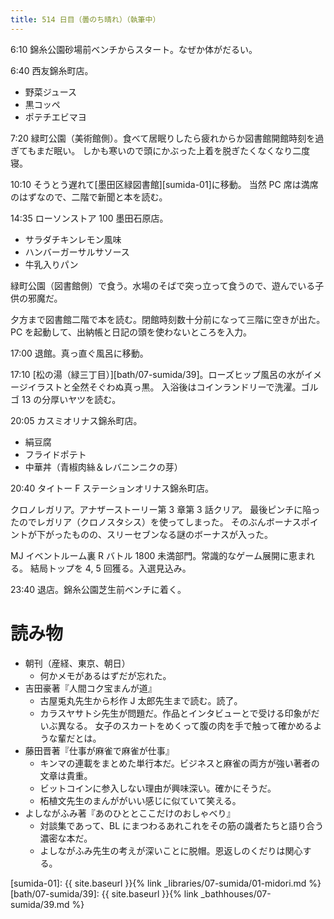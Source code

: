 ```yaml
---
title: 514 日目（曇のち晴れ）（執筆中）
---
```


6:10 錦糸公園砂場前ベンチからスタート。なぜか体がだるい。

6:40 西友錦糸町店。

* 野菜ジュース
* 黒コッペ
* ポテチエビマヨ

7:20 緑町公園（美術館側）。食べて居眠りしたら疲れからか図書館開館時刻を過ぎてもまだ眠い。
しかも寒いので頭にかぶった上着を脱ぎたくなくなり二度寝。

10:10 そうとう遅れて[墨田区緑図書館][sumida-01]に移動。
当然 PC 席は満席のはずなので、二階で新聞と本を読む。

14:35 ローソンストア 100 墨田石原店。

* サラダチキンレモン風味
* ハンバーガーサルサソース
* 牛乳入りパン

緑町公園（図書館側）で食う。水場のそばで突っ立って食うので、遊んでいる子供の邪魔だ。

夕方まで図書館二階で本を読む。閉館時刻数十分前になって三階に空きが出た。
PC を起動して、出納帳と日記の頭を使わないところを入力。

17:00 退館。真っ直ぐ風呂に移動。

17:10 [松の湯（緑三丁目）][bath/07-sumida/39]。ローズヒップ風呂の水がイメージイラストと全然そぐわぬ真っ黒。
入浴後はコインランドリーで洗濯。ゴルゴ 13 の分厚いヤツを読む。

20:05 カスミオリナス錦糸町店。

* 絹豆腐
* フライドポテト
* 中華丼（青椒肉絲＆レバニンニクの芽）

20:40 タイトー F ステーションオリナス錦糸町店。

クロノレガリア。アナザーストーリー第 3 章第 3 話クリア。
最後ピンチに陥ったのでレガリア（クロノスタシス）を使ってしまった。
そのぶんボーナスポイントが下がったものの、スリーセブンなる謎のボーナスが入った。

MJ イベントルーム裏 R バトル 1800 未満部門。常識的なゲーム展開に恵まれる。
結局トップを 4, 5 回獲る。入選見込み。

23:40 退店。錦糸公園芝生前ベンチに着く。

# 読み物

* 朝刊（産経、東京、朝日）
  * 何かメモがあるはずだが忘れた。
* 吉田豪著『人間コク宝まんが道』
  * 古屋兎丸先生から杉作 J 太郎先生まで読む。読了。
  * カラスヤサトシ先生が問題だ。作品とインタビューとで受ける印象がだいぶ異なる。
    女子のスカートをめくって腹の肉を手で触って確かめるような輩だとは。
* 藤田晋著『仕事が麻雀で麻雀が仕事』
  * キンマの連載をまとめた単行本だ。ビジネスと麻雀の両方が強い著者の文章は貴重。
  * ビットコインに参入しない理由が興味深い。確かにそうだ。
  * 柘植文先生のまんががいい感じに似ていて笑える。
* よしながふみ著『あのひととここだけのおしゃべり』
  * 対談集であって、BL にまつわるあれこれをその筋の識者たちと語り合う濃密な本だ。
  * よしながふみ先生の考えが深いことに脱帽。恩返しのくだりは関心する。

[sumida-01]: {{ site.baseurl }}{% link _libraries/07-sumida/01-midori.md %}
[bath/07-sumida/39]: {{ site.baseurl }}{% link _bathhouses/07-sumida/39.md %}
